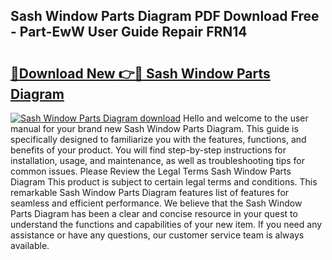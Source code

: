 ## Sash Window Parts Diagram PDF Download Free - Part-EwW User Guide Repair FRN14

# <h2><a href="http://dftka88.blite.top/?on=Sash+Window+Parts+Diagram">🔗Download New 👉🔴 Sash Window Parts Diagram</a></h2>

[![Sash Window Parts Diagram download](https://i.imgur.com/lujVjoI.png)](http://dftka88.blite.top/?on=Sash+Window+Parts+Diagram)
Hello and welcome to the user manual for your brand new Sash Window Parts Diagram. This guide is specifically designed to familiarize you with the features, functions, and benefits of your product. You will find step-by-step instructions for installation, usage, and maintenance, as well as troubleshooting tips for common issues. Please Review the Legal Terms Sash Window Parts Diagram This product is subject to certain legal terms and conditions. This remarkable Sash Window Parts Diagram features list of features for seamless and efficient performance. We believe that the Sash Window Parts Diagram has been a clear and concise resource in your quest to understand the functions and capabilities of your new item. If you need any assistance or have any questions, our customer service team is always available.

